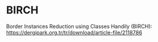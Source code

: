 # BIRCH
Border Instances Reduction using Classes Handily (BIRCH): https://dergipark.org.tr/tr/download/article-file/2118786
